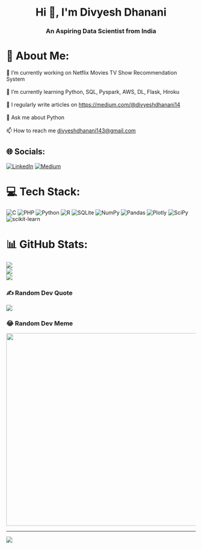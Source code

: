 <h1 align="center">Hi 👋, I'm Divyesh Dhanani</h1>
<h3 align="center">An Aspiring Data Scientist from India</h3>

# 💫 About Me:
🔭 I’m currently working on Netflix Movies TV Show Recommendation System<br><br>🌱 I’m currently learning Python, SQL, Pyspark, AWS, DL, Flask, Hiroku<br><br>📝 I regularly write articles on https://medium.com/@divyeshdhanani14<br><br>💬 Ask me about Python<br><br>📫 How to reach me divyeshdhanani143@gmail.com


## 🌐 Socials:
[![LinkedIn](https://img.shields.io/badge/LinkedIn-%230077B5.svg?logo=linkedin&logoColor=white)](https://linkedin.com/in/divyeshdhanani24) [![Medium](https://img.shields.io/badge/Medium-12100E?logo=medium&logoColor=white)](https://medium.com/@@divyeshdhanani14) 

# 💻 Tech Stack:
![C](https://img.shields.io/badge/c-%2300599C.svg?style=for-the-badge&logo=c&logoColor=white) ![PHP](https://img.shields.io/badge/php-%23777BB4.svg?style=for-the-badge&logo=php&logoColor=white) ![Python](https://img.shields.io/badge/python-3670A0?style=for-the-badge&logo=python&logoColor=ffdd54) ![R](https://img.shields.io/badge/r-%23276DC3.svg?style=for-the-badge&logo=r&logoColor=white) ![SQLite](https://img.shields.io/badge/sqlite-%2307405e.svg?style=for-the-badge&logo=sqlite&logoColor=white) ![NumPy](https://img.shields.io/badge/numpy-%23013243.svg?style=for-the-badge&logo=numpy&logoColor=white) ![Pandas](https://img.shields.io/badge/pandas-%23150458.svg?style=for-the-badge&logo=pandas&logoColor=white) ![Plotly](https://img.shields.io/badge/Plotly-%233F4F75.svg?style=for-the-badge&logo=plotly&logoColor=white) ![SciPy](https://img.shields.io/badge/SciPy-%230C55A5.svg?style=for-the-badge&logo=scipy&logoColor=%white) ![scikit-learn](https://img.shields.io/badge/scikit--learn-%23F7931E.svg?style=for-the-badge&logo=scikit-learn&logoColor=white)
# 📊 GitHub Stats:
![](https://github-readme-stats.vercel.app/api?username=divyeshdhanani14&theme=jolly&hide_border=false&include_all_commits=false&count_private=false)<br/>
![](https://github-readme-streak-stats.herokuapp.com/?user=divyeshdhanani14&theme=jolly&hide_border=false)<br/>
![](https://github-readme-stats.vercel.app/api/top-langs/?username=divyeshdhanani14&theme=jolly&hide_border=false&include_all_commits=false&count_private=false&layout=compact)

### ✍️ Random Dev Quote
![](https://quotes-github-readme.vercel.app/api?type=horizontal&theme=radical)

### 😂 Random Dev Meme
<img src="https://random-memer.herokuapp.com/" width="512px"/>

---
[![](https://visitcount.itsvg.in/api?id=divyeshdhanani14&icon=0&color=4)](https://visitcount.itsvg.in)

<!-- Proudly created with GPRM ( https://gprm.itsvg.in ) -->
